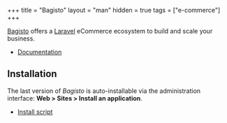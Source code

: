 +++
title = "Bagisto"
layout = "man"
hidden = true
tags = ["e-commerce"]
+++

[Bagisto](https://bagisto.com/) offers a [Laravel](https://laravel.com/) eCommerce ecosystem to build and scale your business.

- [Documentation](https://devdocs.bagisto.com/)

## Installation

The last version of *Bagisto* is auto-installable via the administration interface: **Web > Sites > Install an application**.

- [Install script](https://admin.alwaysdata.com/site/application/script/188/detail/)
